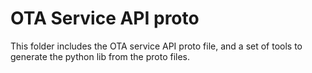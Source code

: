 # OTA Service API proto

This folder includes the OTA service API proto file, and a set of tools to generate the python lib from the proto files.

